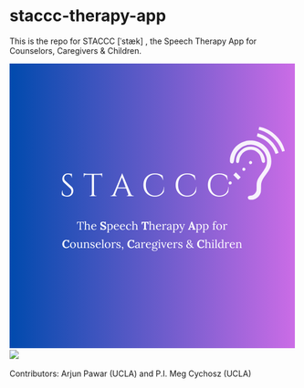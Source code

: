 # staccc-therapy-app

This is the repo for STACCC [ˈstæk] , the Speech Therapy App for Counselors, Caregivers & Children.

![alt text](https://github.com/spoglab-ucla/staccc-therapy-app/blob/main/stacclogo.png)
<img src="[https://github.com/favicon.ico](https://github.com/spoglab-ucla/staccc-therapy-app/blob/main/stacclogo.png)" width="48">

Contributors: Arjun Pawar (UCLA) and P.I. Meg Cychosz (UCLA)
